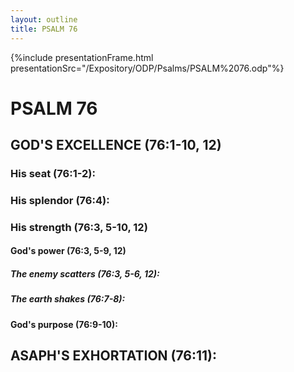 ```yaml
---
layout: outline
title: PSALM 76
---
```

{%include presentationFrame.html presentationSrc="/Expository/ODP/Psalms/PSALM%2076.odp"%}

# PSALM 76 
## GOD\'S EXCELLENCE (76:1-10, 12) 
###  His seat (76:1-2): 
###  His splendor (76:4): 
###  His strength (76:3, 5-10, 12) 
####  God\'s power (76:3, 5-9, 12) 
#####  The enemy scatters (76:3, 5-6, 12): 
#####  The earth shakes (76:7-8): 
####  God\'s purpose (76:9-10): 
## ASAPH\'S EXHORTATION (76:11): 
